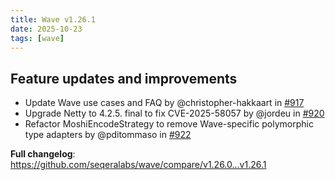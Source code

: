 ```yaml
---
title: Wave v1.26.1
date: 2025-10-23
tags: [wave]
---
```


## Feature updates and improvements

- Update Wave use cases and FAQ by @christopher-hakkaart in [#917](https://github.com/seqeralabs/wave/pull/917)
- Upgrade Netty to 4.2.5. final to fix CVE-2025-58057 by @jordeu in [#920](https://github.com/seqeralabs/wave/pull/920)
- Refactor MoshiEncodeStrategy to remove Wave-specific polymorphic type adapters by @pditommaso in [#922](https://github.com/seqeralabs/wave/pull/922)

**Full changelog**: https://github.com/seqeralabs/wave/compare/v1.26.0...v1.26.1
